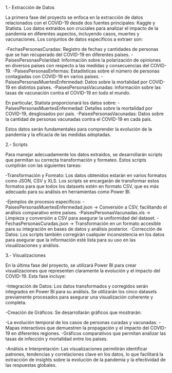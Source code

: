 1.- Extracción de Datos

La primera fase del proyecto se enfoca en la extracción de datos relacionados con el COVID-19 desde dos fuentes principales: Kaggle y Statista. Los datos extraídos son cruciales para analizar el impacto de la pandemia en diferentes aspectos, incluyendo casos, muertes y vacunaciones. Los conjuntos de datos específicos a extraer son:

-FechasPersonasCuradas: Registro de fechas y cantidades de personas que se han recuperado del COVID-19 en diferentes países.
-PaisesPersonasPolaridad: Información sobre la polarización de opiniones en diversos países con respecto a las medidas y consecuencias del COVID-19.
-PaisesPersonasEnfermas: Estadísticas sobre el número de personas contagiadas con COVID-19 en varios países.
-PaisesPersonasMuertesEnfermedad: Datos sobre la mortalidad por COVID-19 en distintos países.
-PaisesPersonasVacunadas: Información sobre las tasas de vacunación contra el COVID-19 en todo el mundo.

En particular, Statista proporcionará los datos sobre:
-PaisesPersonasMuertesEnfermedad: Detalles sobre la mortalidad por COVID-19, desglosados por país.
-PaisesPersonasVacunadas: Datos sobre la cantidad de personas vacunadas contra el COVID-19 en cada país.

Estos datos serán fundamentales para comprender la evolución de la pandemia y la eficacia de las medidas adoptadas.

2.- Scripts

Para manejar adecuadamente los datos extraídos, se desarrollarán scripts que permitan su correcta transformación y formateo. Estos scripts cumplirán con las siguientes tareas:

-Transformación y Formato: Los datos obtenidos estarán en varios formatos como JSON, CSV y XLS. Los scripts se encargarán de transformar estos formatos para que todos los datasets estén en formato CSV, que es más adecuado para su análisis en herramientas como Power BI.

-Ejemplos de procesos específicos:
-PaisesPersonasMuertesEnfermedad.json -> Conversión a CSV, facilitando el análisis comparativo entre países.
-PaisesPersonasVacunadas.xls -> Limpieza y conversión a CSV para asegurar la uniformidad del dataset.
-FechasPersonasCuradas.json -> Transformación en un formato accesible para su integración en bases de datos y análisis posterior.
-Corrección de Datos: Los scripts también corregirán cualquier inconsistencia en los datos para asegurar que la información esté lista para su uso en las visualizaciones y análisis.

3.- Visualizaciones

En la última fase del proyecto, se utilizará Power BI para crear visualizaciones que representen claramente la evolución y el impacto del COVID-19. Esta fase incluye:

-Integración de Datos: Los datos transformados y corregidos serán integrados en Power BI para su análisis. Se utilizarán los cinco datasets previamente procesados para asegurar una visualización coherente y completa.

-Creación de Gráficos: Se desarrollarán gráficos que mostrarán:

-La evolución temporal de los casos de personas curadas y vacunadas.
-Mapas interactivos que demuestren la propagación y el impacto del COVID-19 en diferentes regiones.
-Gráficos comparativos que permitan analizar las tasas de infección y mortalidad entre los países.

-Análisis e Interpretación: Las visualizaciones permitirán identificar patrones, tendencias y correlaciones clave en los datos, lo que facilitará la extracción de insights sobre la evolución de la pandemia y la efectividad de las respuestas globales.
